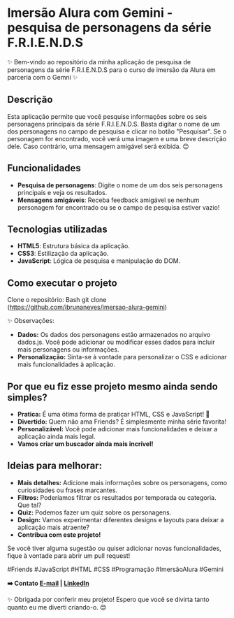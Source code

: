 # Imersão Alura com Gemini - pesquisa de personagens da série F.R.I.E.N.D.S

✨ Bem-vindo ao repositório da minha aplicação de pesquisa de personagens da série F.R.I.E.N.D.S para o curso de imersão da Alura em parceria com o Gemni ✨

## Descrição

Esta aplicação permite que você pesquise informações sobre os seis personagens principais da série F.R.I.E.N.D.S. Basta digitar o nome de um dos personagens no campo de pesquisa e clicar no botão "Pesquisar". Se o personagem for encontrado, você verá uma imagem e uma breve descrição dele. Caso contrário, uma mensagem amigável será exibida. 😊

## Funcionalidades

- **Pesquisa de personagens**: Digite o nome de um dos seis personagens principais e veja os resultados.
- **Mensagens amigáveis**: Receba feedback amigável se nenhum personagem for encontrado ou se o campo de pesquisa estiver vazio!

## Tecnologias utilizadas

- **HTML5**: Estrutura básica da aplicação.
- **CSS3**: Estilização da aplicação.
- **JavaScript**: Lógica de pesquisa e manipulação do DOM.

## Como executar o projeto

Clone o repositório:
Bash
git clone (https://github.com/ibrunaneves/imersao-alura-gemini)

✨ Observações:

- **Dados:** Os dados dos personagens estão armazenados no arquivo dados.js. 
Você pode adicionar ou modificar esses dados para incluir mais personagens ou informações.
- **Personalização:** Sinta-se à vontade para personalizar o CSS e adicionar mais funcionalidades à aplicação.

  
## Por que eu fiz esse projeto mesmo ainda sendo simples?

- **Pratica:** É uma ótima forma de praticar HTML, CSS e JavaScript! 🥰
- **Divertido:** Quem não ama Friends? É simplesmente minha série favorita!
- **Personalizável:** Você pode adicionar mais funcionalidades e deixar a aplicação ainda mais legal.
- **Vamos criar um buscador ainda mais incrível!**

## Ideias para melhorar:

- **Mais detalhes:** Adicione mais informações sobre os personagens, como curiosidades ou frases marcantes.
- **Filtros:** Poderíamos filtrar os resultados por temporada ou categoria. Que tal?
- **Quiz:** Podemos fazer um quiz sobre os personagens.
- **Design:** Vamos experimentar diferentes designs e layouts para deixar a aplicação mais atraente?
- **Contribua com este projeto!**

Se você tiver alguma sugestão ou quiser adicionar novas funcionalidades, fique à vontade para abrir um pull request!

#Friends #JavaScript #HTML #CSS #Programação #ImersãoAlura #Gemini

**➡️ Contato [E-mail](ibrunaneves@gmail.com) | [LinkedIn](https://www.linkedin.com/in/bruna-neves-757546100/)**

✨ Obrigada por conferir meu projeto! Espero que você se divirta tanto quanto eu me diverti criando-o. 😊
